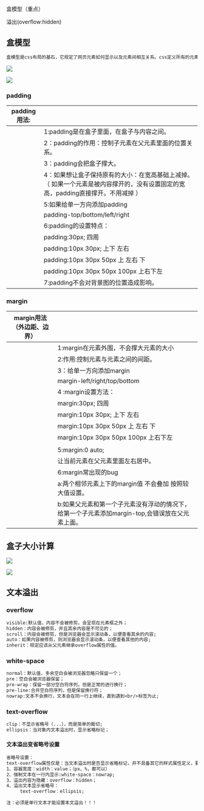 盒模型（重点）

溢出(overflow:hidden)

## 盒模型

```txt
盒模型是css布局的基石，它规定了网页元素如何显示以及元素间相互关系。css定义所有的元素都可以拥有像盒子一样的外形和平面空间。即都包含内容区、补白（填充）、边框、边界(外边距)这就是盒模型。
```

![](img\图片1.png)



![](\img\图片2.png)





### padding

| padding用法: |                                                              |
| :----------: | :----------------------------------------------------------- |
|              | 1:padding是在盒子里面，在盒子与内容之间。                    |
|              | 2：padding的作用：控制子元素在父元素里面的位置关系。         |
|              | 3：padding会把盒子撑大。                                     |
|              | 4：如果想让盒子保持原有的大小：在宽高基础上减掉。（ 如果一个元素是被内容撑开的，没有设置固定的宽高，padding直接撑开。不用减掉 ） |
|              | 5:如果给单一方向添加padding                                  |
|              | padding-top/bottom/left/right                                |
|              | 6:padding的设置特点：                                        |
|              | padding:30px;    四周                                        |
|              | padding:10px 30px;     上下     左右                         |
|              | padding:10px 30px 50px    上   左右    下                    |
|              | padding:10px 30px 50px 100px     上右下左                    |
|              | 7:padding不会对背景图的位置造成影响。                        |

### margin

| margin用法    （外边距、边界） |                                                              |
| ------------------------------ | ------------------------------------------------------------ |
|                                | 1:margin在元素外围，不会撑大元素的大小                       |
|                                | 2:作用:控制元素与元素之间的间距。                            |
|                                | 3：给单一方向添加margin                                      |
|                                | margin-left/right/top/bottom                                 |
|                                | 4 :margin设置方法：                                          |
|                                | margin:30px;    四周                                         |
|                                | margin:10px 30px;     上下     左右                          |
|                                | margin:10px 30px 50px    上   左右    下                     |
|                                | margin:10px 30px 50px 100px     上右下左                     |
|                                |                                                              |
|                                | 5:margin:0 auto;                                             |
|                                | 让当前元素在父元素里面左右居中。                             |
|                                | 6:margin常出现的bug                                          |
|                                | a:两个相邻元素上下的margin值 不会叠加 按照较大值设置。       |
|                                | b:如果父元素和第一个子元素没有浮动的情况下，给第一个子元素添加margin-top,会错误放在父元素上面。 |



## 盒子大小计算

![](img\图片3.png)

![](img\图片4.png)



## 文本溢出

### overflow

```txt
visible:默认值，内容不会被修剪，会呈现在元素框之外；
hidden：内容会被修剪，并且其余内容是不可见的；
scroll：内容会被修剪，但是浏览器会显示滚动条，以便查看其余的内容;
auto：如果内容被修剪，则浏览器会显示滚动条，以便查看其他的内容;
inherit：规定应该从父元素继承overflow属性的值。
```



### white-space

```txt
normal：默认值，多余空白会被浏览器忽略只保留一个；
pre：空白会被浏览器保留；
pre-wrap：保留一部分空白符序列，但是正常的进行换行；
pre-line:合并空白符序列，但是保留换行符；
nowrap:文本不会换行，文本会在同一行上继续，直到遇到<br/>标签为止;
```



### text-overflow

```txt
clip：不显示省略号（...），而是简单的裁切;
ellipsis：当对象内文本溢出时，显示省略标记；
```





#### 文本溢出变省略号设置

```txt
省略号设置：
text-overflow属性仅是：当文本溢出时是否显示省略标记，并不具备其它的样式属性定义，要实现溢出时产生省略号的效果还需定义：
1、容器宽度：width：value；（px、%，都可以）
2、强制文本在一行内显示:white-space：nowrap;
3、溢出内容为隐藏：overflow：hidden；
4、溢出文本显示省略号：
     text-overflow：ellipsis;
                        
注：必须是单行文本才能设置本文溢出！！！
```


